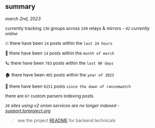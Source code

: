
## summary
_march 2nd, 2023_

currently tracking `136` groups across `249` relays & mirrors - _`92` currently online_

⏲ there have been `14` posts within the `last 24 hours`

🦈 there have been `14` posts within the `month of march`

🪐 there have been `783` posts within the `last 90 days`

🏚 there have been `465` posts within the `year of 2023`

🦕 there have been `6151` posts `since the dawn of ransomwatch`

there are `67` custom parsers indexing posts

_`20` sites using v2 onion services are no longer indexed - [support.torproject.org](https://support.torproject.org/onionservices/v2-deprecation/)_

> see the project [README](https://github.com/joshhighet/ransomwatch#ransomwatch--) for backend technicals
